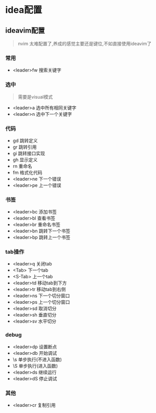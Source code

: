 # idea配置

## ideavim配置
> nvim 太难配置了,养成的感觉主要还是键位,不如直接使用ideavim了

### 常用

- \<leader>fw 搜索关键字

### 选中
> 需要是visual模式
- \<leader>a 选中所有相同关键字
- \<leader>n 选中下一个关键字

### 代码

- gd 跳转定义
- gr 跳转引用
- gi 跳转接口实现
- gh 显示定义
- rn 重命名
- fm 格式化代码
- \<leader>ne 下一个错误
- \<leader>pe 上一个错误

### 书签

- \<leader>bc 添加书签
- \<leader>bl 查看书签
- \<leader>br 重命名书签
- \<leader>bn 跳转下一个书签
- \<leader>bp 跳转上一个书签

### tab操作

- \<leader>q 关闭tab
- \<Tab> 下一个tab
- \<S-Tab> 上一个tab
- \<leader>td 移动tab到下方
- \<leader>tr 移动tab到右侧
- \<leader>ns 下一个切分窗口
- \<leader>ps 上一个切分窗口
- \<leader>sd 取消切分
- \<leader>sh 垂直切分
- \<leader>sv 水平切分

### debug

- \<leader>dp 设置断点
- \<leader>db 开始调试
- \\s 单步执行(不进入函数)
- \\S 单步执行(进入函数)
- \<leader>ds 继续运行
- \<leader>dS 停止调试

### 其他

- \<leader>cr 复制引用

